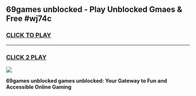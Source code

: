 
## 69games unblocked - Play Unblocked Gmaes & Free #wj74c
<h3>
<a href="https://news.freeplayer.one?title=69games_unblocked&ref=24F">CLICK TO PLAY</a></h3>
<hr>

<h3>
<a href="https://news.freeplayer.one?title=69games_unblocked&ref=24F">CLICK 2 PLAY</a>
  
</h3>

<a href="https://news.freeplayer.one?title=69games_unblocked&ref=24F/"><img src="https://clearcache.store/games.png"></a>


**69games unblocked games unblocked: Your Gateway to Fun and Accessible Online Gaming**
